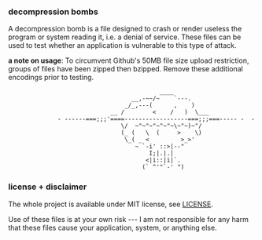 ### decompression bombs
A decompression bomb is a file designed to crash or render useless the program or system reading it, i.e. a denial of service. These files can be used to test whether an application is vulnerable to this type of attack.

__a note on usage__: To circumvent Github's 50MB file size upload restriction, groups of files have been zipped then bzipped. Remove these additional encodings prior to testing.

                                               ____
                                       __,-~~/~    `---.
                                     _/_,---(      ,    )
                                 __ /        <    /   )  \___
                  - ------===;;;'====------------------===;;;===----- -  -
                                    \/  ~"~"~"~"~"~\~"~)~"/
                                    (_ (   \  (     >    \)
                                     \_( _ <         >_>'
                                        ~ `-i' ::>|--"
                                            I;|.|.|
                                           <|i::|i|`.
                                          (` ^'"`-' ")
### license + disclaimer

The whole project is available under MIT license, see [LICENSE](LICENSE).

Use of these files is at your own risk --- I am not responsible for any harm that these files cause your application, system, or anything else.
